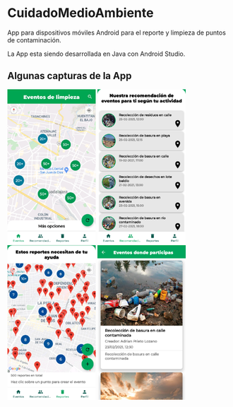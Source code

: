 # CuidadoMedioAmbiente
App para dispositivos móviles Android para el reporte y limpieza de puntos de contaminación.

La App esta siendo desarrollada en Java con Android Studio.

## Algunas capturas de la App
<p float="left">
  <img src="screenshots/eventos.jpg" width="200" height="350" />
  <img src="screenshots/recomendaciones.png" width="200" height="350" />
  <img src="screenshots/reportes.jpg" width="200" height="350" />
  <img src="screenshots/participaciones.png" width="200" height="350" />
</p>
